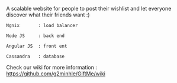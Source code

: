 A scalable website for people to post their wishlist 
and let everyone discover what their friends want :) 
	
	Ngnix		: load balancer
	
	Node JS		: back end 
	
	Angular JS 	: front ent
	
	Cassandra	: database
	
Check our wiki for more information : https://github.com/g2minhle/GiftMe/wiki
